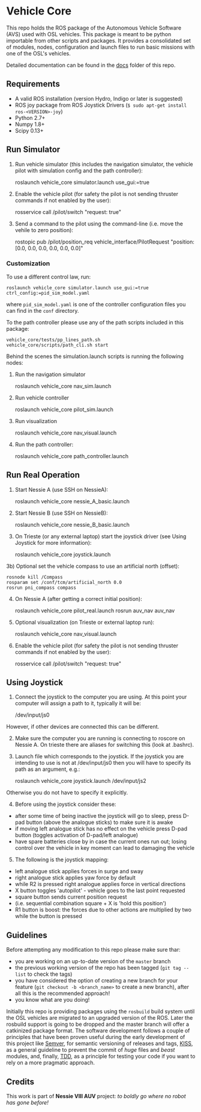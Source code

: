 # Vehicle Core

This repo holds the ROS package of the Autonomous Vehicle Software (AVS) used with OSL vehicles. This package is
meant to be python importable from other scripts and packages. It provides a consolidated set of modules, nodes,
configuration and launch files to run basic missions with one of the OSL's vehicles.

Detailed documentation can be found in the [docs](docs) folder of this repo.

## Requirements
  - A valid ROS installation (version Hydro, Indigo or later is suggested)
  - ROS joy package from ROS Joystick Drivers (`$ sudo apt-get install ros-<VERSION>-joy`)
  - Python 2.7+
  - Numpy 1.8+
  - Scipy 0.13+

## Run Simulator

1) Run vehicle simulator (this includes the navigation simulator, the vehicle pilot with simulation config and the path controller):

    roslaunch vehicle_core simulator.launch use_gui:=true

  
2) Enable the vehicle pilot (for safety the pilot is not sending thruster commands if not enabled by the user):

    rosservice call /pilot/switch "request: true"
  
3) Send a command to the pilot using the command-line (i.e. move the vehile to zero position):

    rostopic pub /pilot/position_req vehicle_interface/PilotRequest "position: [0.0, 0.0, 0.0, 0.0, 0.0, 0.0]"
    
### Customization

To use a different control law, run:

    roslaunch vehicle_core simulator.launch use_gui:=true ctrl_config:=pid_sim_model.yaml

where `pid_sim_model.yaml` is one of the controller configuration files you can find in the `conf` directory.

To the path controller please use any of the path scripts included in this package:

    vehicle_core/tests/pp_lines_path.sh
    vehicle_core/scripts/path_cli.sh start

  
Behind the scenes the simulation.launch scripts is running the following nodes:
 
1) Run the navigation simulator

    roslaunch vehicle_core nav_sim.launch

2) Run vehicle controller

    roslaunch vehicle_core pilot_sim.launch

3) Run visualization

    roslaunch vehicle_core nav_visual.launch

4) Run the path controller:

    roslaunch vehicle_core path_controller.launch

  
## Run Real Operation
1) Start Nessie A (use SSH on NessieA):

    roslaunch vehicle_core nessie_A_basic.launch
  
2) Start Nessie B (use SSH on NessieB):

    roslaunch vehicle_core nessie_B_basic.launch
  
3) On Trieste (or any external laptop) start the joystick driver (see Using Joystick for more information):

    roslaunch vehicle_core joystick.launch
  
3b) Optional set the vehicle compass to use an artificial north (offset):

    rosnode kill /Compass
    rosparam set /conf/tcm/artificial_north 0.0
    rosrun pni_compass compass
  
4) On Nessie A (after getting a correct initial position):

    roslaunch vehicle_core pilot_real.launch
    rosrun auv_nav auv_nav

5) Optional visualization (on Trieste or external laptop run):
    
    roslaunch vehicle_core nav_visual.launch
  
6) Enable the vehicle pilot (for safety the pilot is not sending thruster commands if not enabled by the user):

    rosservice call /pilot/switch "request: true"

## Using Joystick
1) Connect the joystick to the computer you are using. At this point your computer will assign a path to it, typically
 it will be:
    
    /dev/input/js0
    
 However, if other devices are connected this can be different.
   
2) Make sure the computer you are running is connecting to roscore on Nessie A. On trieste there are aliases for 
 switching this (look at .bashrc).
 
3) Launch file which corresponds to the joystick. If the joystick you are intending to use is not at /dev/input/js0 
 then you will have to specify its path as an argument, e.g.:
 
    roslaunch vehicle_core joystick.launch /dev/input/js2
    
 Otherwise you do not have to specify it explicitly.
 
4) Before using the joystick consider these:
  - after some time of being inactive the joystick will go to sleep, press D-pad button (above the analogue sticks) to 
  make sure it is awake
  - if moving left analogue stick has no effect on the vehicle press D-pad button (toggles activation of D-pad/left
  analogue)
  - have spare batteries close by in case the current ones run out; losing control over the vehicle in key moment can 
  lead to damaging the vehicle
  
5) The following is the joystick mapping:
  - left analogue stick applies forces in surge and sway
  - right analogue stick applies yaw force by default
  - while R2 is pressed right analogue applies force in vertical directions
  - X button toggles 'autopilot' - vehicle goes to the last point requested
  - square button sends current position request
  - (i.e. sequential combination square + X is 'hold this position')
  - R1 button is boost: the forces due to other actions are multiplied by two while the button is pressed
  
## Guidelines

Before attempting any modification to this repo please make sure thar:
  - you are working on an up-to-date version of the `master` branch
  - the previous working version of the repo has been tagged (`git tag --list` to check the tags)
  - you have considered the option of creating a new branch for your feature (`git checkout -b <branch_name>` to create a new branch), after all this is the recommended approach!
  - you know what are you doing!
  
Initially this repo is providing packages using the `rosbuild` build system until the OSL vehicles are migrated to an
 upgraded version of the ROS. Later the rosbuild support is going to be dropped and the master branch will offer a
 catkinized package format. The software development follows a couple of principles that have been proven useful
 during the early development of this project like [Semver][semver], for semantic versioning of releases and tags,
 [KISS][kiss], as a general guideline to prevent the commit of _huge_ files and _beast_ modules, and, finally,
 [TDD][tdd], as a principle for testing your code if you want to rely on a more pragmatic approach.

## Credits

This work is part of **Nessie VIII AUV** project: *to boldly go where no robot has gone before!*


[semver]: http://semver.org/
[kiss]: http://en.wikipedia.org/wiki/KISS_principle
[tdd]: http://en.wikipedia.org/wiki/Test-driven_development
[solid]: http://en.wikipedia.org/wiki/SOLID_(object-oriented_design)
